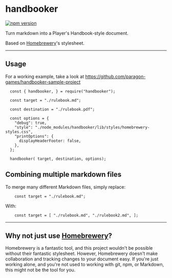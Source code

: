 # handbooker

[![npm version](https://badge.fury.io/js/handbooker.svg)](https://badge.fury.io/js/handbooker)

Turn markdown into a Player's Handbook-style document. 

Based on [Homebrewery](https://github.com/stolksdorf/homebrewery)'s stylesheet.

---

## Usage

For a working example, take a look at <https://github.com/paragon-games/handbooker-sample-project>

```
  const { handbooker, } = require("handbooker");
  
  const target = "./rulebook.md";
  
  const destination = "./rulebook.pdf";

  const options = {
    "debug": true,
    "style": "./node_modules/handbooker/lib/styles/homebrewery-styles.css",
    "printOptions": {
      displayHeaderFooter: false,
    },
  };

  handbooker( target, destination, options);
```

## Combining multiple markdown files

To merge many different Markdown files, simply replace:
```
    const target = "./rulebook.md";
```

With:
```
    const target = [ "./rulebook.md", "./rulebook2.md", ];
```

---

## Why not just use [Homebrewery](http://homebrewery.naturalcrit.com/)?

Homebrewery is a fantastic tool, and this project wouldn't be possible without their fantastic stylesheet. However, Homebrewery doesn't make collaboration and tracking changes to your document easy. If you're just working alone, and you're not used to working with git, npm, or Markdown, this might not be the tool for you.

